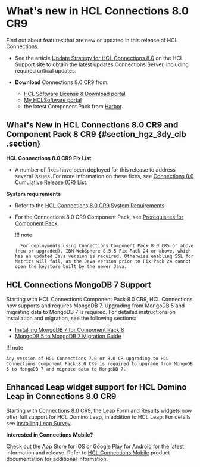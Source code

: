 # What's new in HCL Connections 8.0 CR9

Find out about features that are new or updated in this release of HCL Connections.

- See the article [Update Strategy for HCL Connections 8.0](https://support.hcltechsw.com/csm?id=kb_article&sysparm_article=KB0101180) on the HCL Support site to obtain the latest updates Connections Server, including required critical updates.

- **Download** Connections 8.0 CR9 from:
    - [HCL Software License & Download portal](https://hclsoftware.flexnetoperations.com)
    - [My HCLSoftware portal](https://my.hcltechsw.com/)
    - the latest Component Pack from [Harbor](https://hclcr.io/harbor/projects/15/repositories).


## What's New in HCL Connections 8.0 CR9 and Component Pack 8 CR9 {#section_hgz_3dy_clb .section}

**HCL Connections 8.0 CR9 Fix List**

- A number of fixes have been deployed for this release to address several issues. For more information on these fixes, see [Connections 8.0 Cumulative Release (CR) List](https://support.hcltechsw.com/csm?id=kb_article&sysparm_article=KB0102882).

**System requirements**

- Refer to the [HCL Connections 8.0 CR9 System Requirements](system_requirements.md).

- For the Connections 8.0 CR9 Component Pack, see [Prerequisites for Component Pack](../../admin/install/cp_prereqs.md).

    !!! note
    
        For deployments using Connections Component Pack 8.0 CR5 or above (new or upgraded), IBM WebSphere 8.5.5 Fix Pack 24 or above, which has an updated Java version is required. Otherwise enabling SSL for Metrics will fail, as the Java version prior to Fix Pack 24 cannot open the keystore built by the newer Java.

## HCL Connections MongoDB 7 Support

Starting with HCL Connections Component Pack 8.0 CR9, HCL Connections now supports and requires MongoDB 7. Upgrading from MongoDB 5 and migrating data to MongoDB 7 is required. For detailed instructions on installation and migration, see the following sections:

- [Installing MongoDB 7 for Component Pack 8](../../admin/install/installing_mongodb_7_for_component_pack_8.md)
- [MongoDB 5 to MongoDB 7 Migration Guide](../../admin/install/mongo7-migration-script.md)

!!! note

    Any version of HCL Connections 7.0 or 8.0 CR upgrading to HCL Connections Component Pack 8.0 CR9 is required to upgrade from MongoDB 5 to MongoDB 7 and migrate data to MongoDB 7.

## Enhanced Leap widget support for HCL Domino Leap in Connections 8.0 CR9

Starting with Connections 8.0 CR9, the Leap Form and Results widgets now offer full support for HCL Domino Leap, in addition to HCL Leap. For details see [Installing Leap Survey](../../admin/install/leap_surveys.md).


**Interested in Connections Mobile?**

Check out the App Store for iOS or Google Play for Android for the latest information and release. Refer to [HCL Connections Mobile](https://help.hcltechsw.com/connectionsmobile/index.html) product documentation for additional information.

